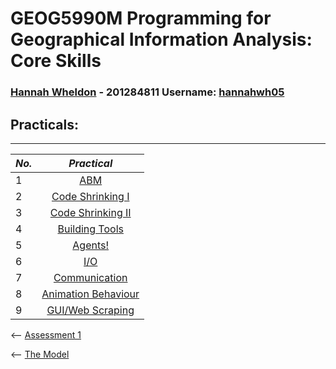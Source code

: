 # **GEOG5990M Programming for Geographical Information Analysis: Core Skills**
### **[Hannah Wheldon](https://github.com/hannahwh05)** - **201284811** Username: [hannahwh05](https://github.com/hannahwh05)

## Practicals:
---

| *No.* | *Practical*            | 
| ------|:--------------------:| 
| 1     | [ABM](https://github.com/hannahwh05/GEOG5990M_Programming/tree/master/Practical1_ABM)                  |
| 2     | [Code Shrinking I](https://github.com/hannahwh05/GEOG5990M_Programming/tree/master/Practical2_Code_shrinking_I)     |
| 3     | [Code Shrinking II](https://github.com/hannahwh05/GEOG5990M_Programming/tree/master/Practical3_Code_shrinking_II)    |
| 4     | [Building Tools](https://github.com/hannahwh05/GEOG5990M_Programming/tree/master/Practical4_Building_tools)       |
| 5     | [Agents!](https://github.com/hannahwh05/GEOG5990M_Programming/tree/master/Practical5_Agents!)              |
| 6     | [I/O](https://github.com/hannahwh05/GEOG5990M_Programming/tree/master/Practical6_IO)                  |
| 7     | [Communication](https://github.com/hannahwh05/GEOG5990M_Programming/tree/master/Practical7_Communication)        |
| 8     | [Animation Behaviour](https://github.com/hannahwh05/GEOG5990M_Programming/tree/master/Practical8_Animation_Behaviour)  |
| 9     | [GUI/Web Scraping](https://github.com/hannahwh05/GEOG5990M_Programming/tree/master/Practical8_Animation_Behaviour)     |

<-- [Assessment 1](https://hannahwh05.github.io/Assessment1)

<-- [The Model](https://hannahwh05.github.io/model)
